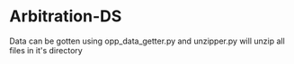 # Arbitration-DS

Data can be gotten using opp_data_getter.py and unzipper.py will unzip all files in it's directory
